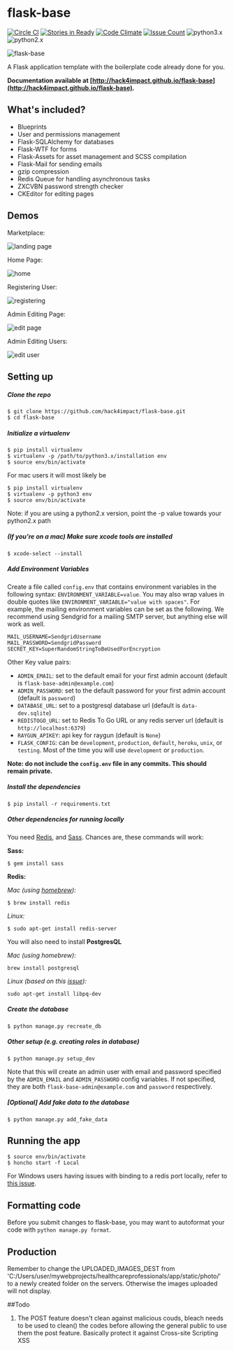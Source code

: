 # flask-base
[![Circle CI](https://circleci.com/gh/hack4impact/flask-base.svg?style=svg)](https://circleci.com/gh/hack4impact/flask-base) [![Stories in Ready](https://badge.waffle.io/hack4impact/flask-base.png?label=ready&title=Ready)](https://waffle.io/hack4impact/flask-base)
[![Code Climate](https://codeclimate.com/github/hack4impact/flask-base/badges/gpa.svg)](https://codeclimate.com/github/hack4impact/flask-base/coverage)
[![Issue Count](https://codeclimate.com/github/hack4impact/flask-base/badges/issue_count.svg)](https://codeclimate.com/github/hack4impact/flask-base) ![python3.x](https://img.shields.io/badge/python-3.x-brightgreen.svg)  ![python2.x](https://img.shields.io/badge/python-2.x-yellow.svg)

![flask-base](readme_media/logo.png)

A Flask application template with the boilerplate code already done for you.


**Documentation available at [http://hack4impact.github.io/flask-base](http://hack4impact.github.io/flask-base).**

## What's included?

* Blueprints
* User and permissions management
* Flask-SQLAlchemy for databases
* Flask-WTF for forms
* Flask-Assets for asset management and SCSS compilation
* Flask-Mail for sending emails
* gzip compression
* Redis Queue for handling asynchronous tasks
* ZXCVBN password strength checker
* CKEditor for editing pages

## Demos


Marketplace:

![landing page](readme_media/marketplace_1.png "landing page")

Home Page:

![home](readme_media/home.gif "home")

Registering User:

![registering](readme_media/register.gif "register")

Admin Editing Page:

![edit page](readme_media/editpage.gif "editpage")

Admin Editing Users:

![edit user](readme_media/edituser.gif "edituser")


## Setting up

##### Clone the repo

```
$ git clone https://github.com/hack4impact/flask-base.git
$ cd flask-base
```

##### Initialize a virtualenv

```
$ pip install virtualenv
$ virtualenv -p /path/to/python3.x/installation env
$ source env/bin/activate
```

For mac users it will most likely be
```
$ pip install virtualenv
$ virtualenv -p python3 env
$ source env/bin/activate
```
Note: if you are using a python2.x version, point the -p value towards your python2.x path

##### (If you're on a mac) Make sure xcode tools are installed

```
$ xcode-select --install
```

##### Add Environment Variables

Create a file called `config.env` that contains environment variables in the following syntax: `ENVIRONMENT_VARIABLE=value`.
You may also wrap values in double quotes like `ENVIRONMENT_VARIABLE="value with spaces"`.
For example, the mailing environment variables can be set as the following.
We recommend using Sendgrid for a mailing SMTP server, but anything else will work as well.

```
MAIL_USERNAME=SendgridUsername
MAIL_PASSWORD=SendgridPassword
SECRET_KEY=SuperRandomStringToBeUsedForEncryption
```

Other Key value pairs:

* `ADMIN_EMAIL`: set to the default email for your first admin account (default is `flask-base-admin@example.com`)
* `ADMIN_PASSWORD`: set to the default password for your first admin account (default is `password`)
* `DATABASE_URL`: set to a postgresql database url (default is `data-dev.sqlite`)
* `REDISTOGO_URL`: set to Redis To Go URL or any redis server url (default is `http://localhost:6379`)
* `RAYGUN_APIKEY`: api key for raygun (default is `None`)
* `FLASK_CONFIG`: can be `development`, `production`, `default`, `heroku`, `unix`, or `testing`. Most of the time you will use `development` or `production`.


**Note: do not include the `config.env` file in any commits. This should remain private.**

##### Install the dependencies

```
$ pip install -r requirements.txt
```

##### Other dependencies for running locally

You need [Redis](http://redis.io/), and [Sass](http://sass-lang.com/). Chances are, these commands will work:


**Sass:**

```
$ gem install sass
```

**Redis:**

_Mac (using [homebrew](http://brew.sh/)):_

```
$ brew install redis
```

_Linux:_

```
$ sudo apt-get install redis-server
```

You will also need to install **PostgresQL**

_Mac (using homebrew):_

```
brew install postgresql
```

_Linux (based on this [issue](https://github.com/hack4impact/flask-base/issues/96)):_

```
sudo apt-get install libpq-dev
```


##### Create the database

```
$ python manage.py recreate_db
```

##### Other setup (e.g. creating roles in database)

```
$ python manage.py setup_dev
```

Note that this will create an admin user with email and password specified by the `ADMIN_EMAIL` and `ADMIN_PASSWORD` config variables. If not specified, they are both `flask-base-admin@example.com` and `password` respectively.

##### [Optional] Add fake data to the database

```
$ python manage.py add_fake_data
```

## Running the app

```
$ source env/bin/activate
$ honcho start -f Local
```

For Windows users having issues with binding to a redis port locally, refer to [this issue](https://github.com/hack4impact/flask-base/issues/132).

## Formatting code

Before you submit changes to flask-base, you may want to autoformat your code with `python manage.py format`.

## Production

Remember to change the UPLOADED_IMAGES_DEST from 'C:/Users/user/mywebprojects/healthcareprofessionals/app/static/photo/' to a newly created folder on the servers.
Otherwise the images uploaded will not display.

##Todo

1. The POST feature doesn't clean against malicious couds, bleach needs to be used to clean() the codes before allowing the general public to use them the post feature.
Basically protect it against Cross-site Scripting XSS
